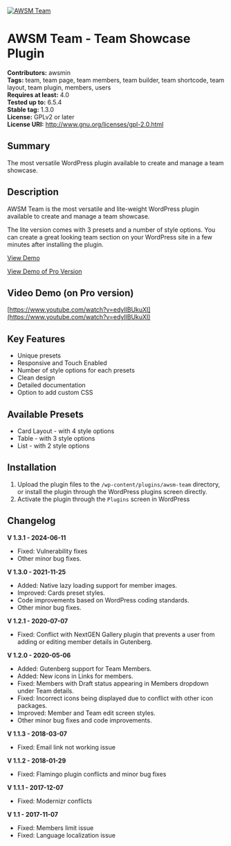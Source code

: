 [![AWSM Team](https://ps.w.org/awsm-team/assets/banner-772x250.png)](https://wordpress.org/plugins/awsm-team/)
# AWSM Team - Team Showcase Plugin
**Contributors:** awsmin  
**Tags:** team, team page, team members, team builder, team shortcode, team layout, team plugin, members, users  
**Requires at least:** 4.0  
**Tested up to:** 6.5.4  
**Stable tag:** 1.3.0  
**License:** GPLv2 or later  
**License URI:** http://www.gnu.org/licenses/gpl-2.0.html  

## Summary

The most versatile WordPress plugin available to create and manage a team showcase.

## Description

AWSM Team is the most versatile and lite-weight WordPress plugin available to create and manage a team showcase.

The lite version comes with 3 presets and a number of style options. You can create a great looking team section on your WordPress site in a few minutes after installing the plugin.

[View Demo](http://dev.awsm.in/team/wp-lite-demo/)

[View Demo of Pro Version](https://demo.awsm.in/team-pro/)

## Video Demo (on Pro version)

[https://www.youtube.com/watch?v=edyIlBUkuXI](https://www.youtube.com/watch?v=edyIlBUkuXI)

## Key Features

* Unique presets
* Responsive and Touch Enabled
* Number of style options for each presets
* Clean design
* Detailed documentation
* Option to add custom CSS

## Available Presets

* Card Layout - with 4 style options
* Table - with 3 style options
* List - with 2 style options

## Installation

1. Upload the plugin files to the `/wp-content/plugins/awsm-team` directory, or install the plugin through the WordPress plugins screen directly.
2. Activate the plugin through the `Plugins` screen in WordPress

## Changelog

**V 1.3.1 - 2024-06-11**
* Fixed: Vulnerability fixes
* Other minor bug fixes.

**V 1.3.0 - 2021-11-25**
* Added: Native lazy loading support for member images.
* Improved: Cards preset styles.
* Code improvements based on WordPress coding standards.
* Other minor bug fixes.

**V 1.2.1 - 2020-07-07**
* Fixed: Conflict with NextGEN Gallery plugin that prevents a user from adding or editing member details in Gutenberg.

**V 1.2.0 - 2020-05-06**
* Added: Gutenberg support for Team Members.
* Added: New icons in Links for members.
* Fixed: Members with Draft status appearing in Members dropdown under Team details.
* Fixed: Incorrect icons being displayed due to conflict with other icon packages.
* Improved: Member and Team edit screen styles.
* Other minor bug fixes and code improvements.

**V 1.1.3 - 2018-03-07**
* Fixed: Email link not working issue

**V 1.1.2 - 2018-01-29**
* Fixed: Flamingo plugin conflicts and minor bug fixes

**V 1.1.1 - 2017-12-07**
* Fixed: Modernizr conflicts

**V 1.1 - 2017-11-07**
* Fixed: Members limit issue
* Fixed: Language localization issue

